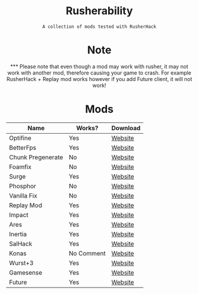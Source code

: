 <div align="center">





# Rusherability

  
  
  
  ` A collection of mods tested with RusherHack `




# Note

  
*** Please note that even though a mod may work with rusher, it may not work with another mod, therefore causing your game to crash. For example RusherHack + Replay mod works however if you add Future client, it will not work!


# Mods

| Name          | Works?        | Download   
| ------------- | ------------- | --------    |
| Optifine      | Yes         | [Website](https://optifine.net/adloadx?f=OptiFine_1.12.2_HD_U_G5.jar&x=1224)  |
| BetterFps        | Yes     | [Website](https://www.curseforge.com/minecraft/mc-mods/betterfps/)   |
| Chunk Pregenerate       | No     | [Website](https://www.curseforge.com/minecraft/mc-mods/chunkpregenerator/)   |
| Foamfix        | No     | [Website](https://www.curseforge.com/minecraft/mc-mods/foamfix-optimization-mod)   |
| Surge        | Yes     | [Website](https://www.curseforge.com/minecraft/mc-mods/surge)   |
| Phosphor        | No     | [Website](https://www.curseforge.com/minecraft/mc-mods/phosphor)   |
| Vanilla Fix        | No     | [Website](https://www.curseforge.com/minecraft/mc-mods/vanillafix)   |
| Replay Mod        | Yes     | [Website](https://www.replaymod.com/download/)   |
| Impact        | Yes     | [Website](https://impactclient.net)   |
| Ares        | Yes     | [Website](https://aresclient.github.io/)   |
| Inertia        | Yes     | [Website](https://inertiaclient.com/)   |
| SalHack        | Yes     | [Website](https://salhack.com/)   |
| Konas        | No Comment     | [Website](https://konasclient.com/)   |
| Wurst+3        | Yes     | [Website](https://github.com/TrvsF/wurst-plus-three)   |
| Gamesense        | Yes     | [Website](https://github.com/IUDevman/gamesense-client)   |
| Future        | Yes     | [Website](https://www.futureclient.net/)   |

  
  </div>
